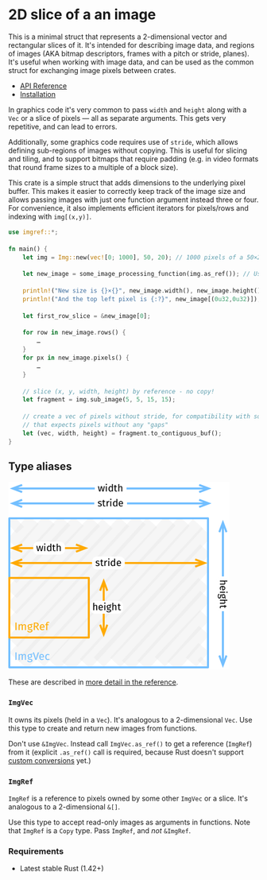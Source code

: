# 2D slice of a an image

This is a minimal struct that represents a 2-dimensional vector and rectangular slices of it. It's intended for describing image data, and regions of images (AKA bitmap descriptors, frames with a pitch or stride, planes). It's useful when working with image data, and can be used as the common struct for exchanging image pixels between crates.

* [API Reference](https://docs.rs/imgref)
* [Installation](https://crates.io/crates/imgref)

In graphics code it's very common to pass `width` and `height` along with a `Vec` or a slice of pixels — all as separate arguments. This gets very repetitive, and can lead to errors.

Additionally, some graphics code requires use of `stride`, which allows defining sub-regions of images without copying. This is useful for slicing and tiling, and to support bitmaps that require padding (e.g. in video formats that round frame sizes to a multiple of a block size).

This crate is a simple struct that adds dimensions to the underlying pixel buffer. This makes it easier to correctly keep track of the image size and allows passing images with just one function argument instead three or four. For convenience, it also implements efficient iterators for pixels/rows and indexing with `img[(x,y)]`.

```rust
use imgref::*;

fn main() {
    let img = Img::new(vec![0; 1000], 50, 20); // 1000 pixels of a 50×20 image

    let new_image = some_image_processing_function(img.as_ref()); // Use imgvec.as_ref() instead of &imgvec for better efficiency

    println!("New size is {}×{}", new_image.width(), new_image.height());
    println!("And the top left pixel is {:?}", new_image[(0u32,0u32)]);

    let first_row_slice = &new_image[0];

    for row in new_image.rows() {
        …
    }
    for px in new_image.pixels() {
        …
    }

    // slice (x, y, width, height) by reference - no copy!
    let fragment = img.sub_image(5, 5, 15, 15);

    // create a vec of pixels without stride, for compatibility with software
    // that expects pixels without any "gaps"
    let (vec, width, height) = fragment.to_contiguous_buf();
}
```

## Type aliases

<img src="imgref.png" width="446" alt="Illustration: stride is width of the whole buffer.">

These are described in [more detail in the reference](https://docs.rs/imgref).

### `ImgVec`

It owns its pixels (held in a `Vec`). It's analogous to a 2-dimensional `Vec`. Use this type to create and return new images from functions.

Don't use `&ImgVec`. Instead call `ImgVec.as_ref()` to get a reference (`ImgRef`) from it (explicit `.as_ref()` call is required, because Rust doesn't support [custom conversions](https://github.com/rust-lang/rfcs/pull/1524) yet.)

### `ImgRef`

`ImgRef` is a reference to pixels owned by some other `ImgVec` or a slice. It's analogous to a 2-dimensional `&[]`.

Use this type to accept read-only images as arguments in functions. Note that `ImgRef` is a `Copy` type. Pass `ImgRef`, and *not* `&ImgRef`.

### Requirements

* Latest stable Rust (1.42+)

